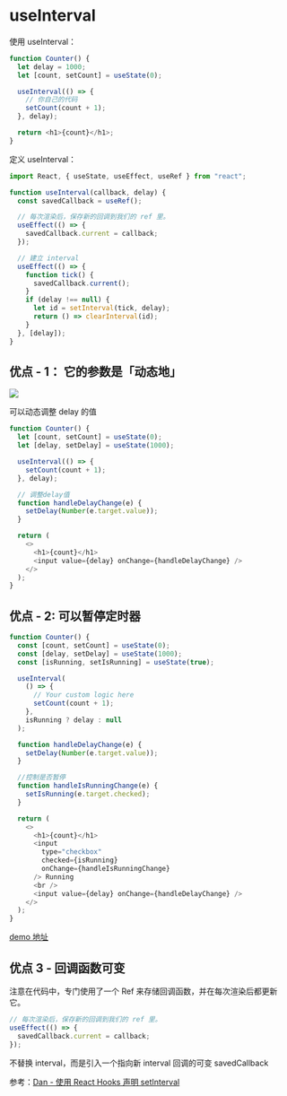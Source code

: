 # useInterval

使用 useInterval：

```js
function Counter() {
  let delay = 1000;
  let [count, setCount] = useState(0);

  useInterval(() => {
    // 你自己的代码
    setCount(count + 1);
  }, delay);

  return <h1>{count}</h1>;
}
```

定义 useInterval：

```js
import React, { useState, useEffect, useRef } from "react";

function useInterval(callback, delay) {
  const savedCallback = useRef();

  // 每次渲染后，保存新的回调到我们的 ref 里。
  useEffect(() => {
    savedCallback.current = callback;
  });

  // 建立 interval
  useEffect(() => {
    function tick() {
      savedCallback.current();
    }
    if (delay !== null) {
      let id = setInterval(tick, delay);
      return () => clearInterval(id);
    }
  }, [delay]);
}
```

## 优点 - 1： 它的参数是「动态地」

![](https://overreacted.io/35e4f35a8585255b11c090aed9f72433/counter_delay.gif)

可以动态调整 delay 的值

```js
function Counter() {
  let [count, setCount] = useState(0);
  let [delay, setDelay] = useState(1000);

  useInterval(() => {
    setCount(count + 1);
  }, delay);

  // 调整delay值
  function handleDelayChange(e) {
    setDelay(Number(e.target.value));
  }

  return (
    <>
      <h1>{count}</h1>
      <input value={delay} onChange={handleDelayChange} />
    </>
  );
}
```

## 优点 - 2: 可以暂停定时器

```js
function Counter() {
  const [count, setCount] = useState(0);
  const [delay, setDelay] = useState(1000);
  const [isRunning, setIsRunning] = useState(true);

  useInterval(
    () => {
      // Your custom logic here
      setCount(count + 1);
    },
    isRunning ? delay : null
  );

  function handleDelayChange(e) {
    setDelay(Number(e.target.value));
  }

  //控制是否暂停
  function handleIsRunningChange(e) {
    setIsRunning(e.target.checked);
  }

  return (
    <>
      <h1>{count}</h1>
      <input
        type="checkbox"
        checked={isRunning}
        onChange={handleIsRunningChange}
      /> Running
      <br />
      <input value={delay} onChange={handleDelayChange} />
    </>
  );
}
```

[demo 地址](https://codesandbox.io/s/l240mp2pm7)

## 优点 3 - 回调函数可变

注意在代码中，专门使用了一个 Ref 来存储回调函数，并在每次渲染后都更新它。

```js
// 每次渲染后，保存新的回调到我们的 ref 里。
useEffect(() => {
  savedCallback.current = callback;
});
```

不替换 interval，而是引入一个指向新 interval 回调的可变 savedCallback

参考：[Dan - 使用 React Hooks 声明 setInterval](https://overreacted.io/zh-hans/making-setinterval-declarative-with-react-hooks/)
